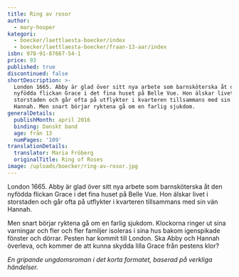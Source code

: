 ```yaml
---
title: Ring av rosor
author:
  - mary-hooper
kategori:
  - boecker/laettlaesta-boecker/index
  - boecker/laettlaesta-boecker/fraan-13-aar/index
isbn: 978-91-87667-54-1
price: 93
published: true
discontinued: false
shortDescription: >-
  London 1665. Abby är glad över sitt nya arbete som barnsköterska åt den
  nyfödda flickan Grace i det fina huset på Belle Vue. Hon älskar livet i
  storstaden och går ofta på utflykter i kvarteren tillsammans med sin vän
  Hannah. Men snart börjar ryktena gå om en farlig sjukdom.
generalDetails:
  publishMonth: april 2016
  binding: Danskt band
  age: från 13
  numPages: '109'
translationDetails:
  translator: Maria Fröberg
  originalTitle: Ring of Roses
image: /uploads/boecker/ring-av-rosor.jpg
---
```

London 1665. Abby är glad över sitt nya arbete som barnsköterska åt den nyfödda flickan Grace i det fina huset på Belle Vue. Hon älskar livet i storstaden och går ofta på utflykter i kvarteren tillsammans med sin vän Hannah.

Men snart börjar ryktena gå om en farlig sjukdom. Klockorna ringer ut sina varningar och fler och fler familjer isoleras i sina hus bakom igenspikade fönster och dörrar. Pesten har kommit till London. Ska Abby och Hannah överleva, och kommer de att kunna skydda lilla Grace från pestens klor?

_En gripande ungdomsroman i det korta formatet, baserad på verkliga händelser._
